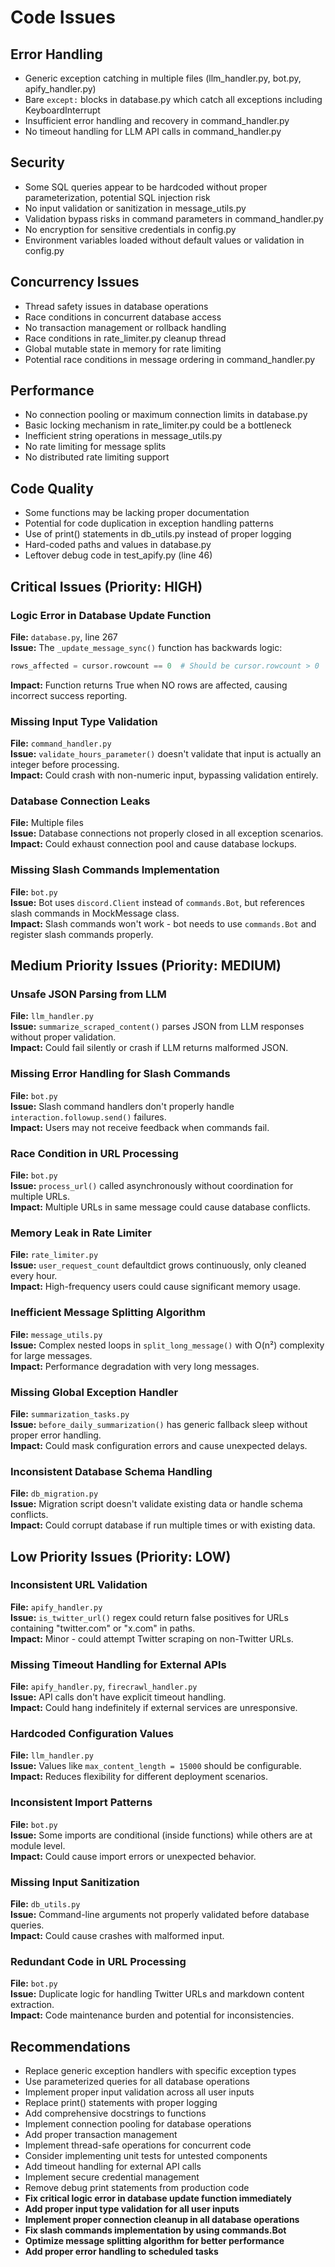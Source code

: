 # Code Issues

## Error Handling
- Generic exception catching in multiple files (llm_handler.py, bot.py, apify_handler.py)
- Bare `except:` blocks in database.py which catch all exceptions including KeyboardInterrupt
- Insufficient error handling and recovery in command_handler.py
- No timeout handling for LLM API calls in command_handler.py

## Security
- Some SQL queries appear to be hardcoded without proper parameterization, potential SQL injection risk
- No input validation or sanitization in message_utils.py
- Validation bypass risks in command parameters in command_handler.py
- No encryption for sensitive credentials in config.py
- Environment variables loaded without default values or validation in config.py

## Concurrency Issues
- Thread safety issues in database operations
- Race conditions in concurrent database access
- No transaction management or rollback handling
- Race conditions in rate_limiter.py cleanup thread
- Global mutable state in memory for rate limiting
- Potential race conditions in message ordering in command_handler.py

## Performance
- No connection pooling or maximum connection limits in database.py
- Basic locking mechanism in rate_limiter.py could be a bottleneck
- Inefficient string operations in message_utils.py
- No rate limiting for message splits
- No distributed rate limiting support

## Code Quality
- Some functions may be lacking proper documentation
- Potential for code duplication in exception handling patterns
- Use of print() statements in db_utils.py instead of proper logging
- Hard-coded paths and values in database.py
- Leftover debug code in test_apify.py (line 46)

## Critical Issues (Priority: HIGH)

### Logic Error in Database Update Function
**File:** `database.py`, line 267  
**Issue:** The `_update_message_sync()` function has backwards logic:
```python
rows_affected = cursor.rowcount == 0  # Should be cursor.rowcount > 0
```
**Impact:** Function returns True when NO rows are affected, causing incorrect success reporting.

### Missing Input Type Validation
**File:** `command_handler.py`  
**Issue:** `validate_hours_parameter()` doesn't validate that input is actually an integer before processing.  
**Impact:** Could crash with non-numeric input, bypassing validation entirely.

### Database Connection Leaks
**File:** Multiple files  
**Issue:** Database connections not properly closed in all exception scenarios.  
**Impact:** Could exhaust connection pool and cause database lockups.

### Missing Slash Commands Implementation
**File:** `bot.py`  
**Issue:** Bot uses `discord.Client` instead of `commands.Bot`, but references slash commands in MockMessage class.  
**Impact:** Slash commands won't work - bot needs to use `commands.Bot` and register slash commands properly.

## Medium Priority Issues (Priority: MEDIUM)

### Unsafe JSON Parsing from LLM
**File:** `llm_handler.py`  
**Issue:** `summarize_scraped_content()` parses JSON from LLM responses without proper validation.  
**Impact:** Could fail silently or crash if LLM returns malformed JSON.

### Missing Error Handling for Slash Commands
**File:** `bot.py`  
**Issue:** Slash command handlers don't properly handle `interaction.followup.send()` failures.  
**Impact:** Users may not receive feedback when commands fail.

### Race Condition in URL Processing
**File:** `bot.py`  
**Issue:** `process_url()` called asynchronously without coordination for multiple URLs.  
**Impact:** Multiple URLs in same message could cause database conflicts.

### Memory Leak in Rate Limiter
**File:** `rate_limiter.py`  
**Issue:** `user_request_count` defaultdict grows continuously, only cleaned every hour.  
**Impact:** High-frequency users could cause significant memory usage.

### Inefficient Message Splitting Algorithm
**File:** `message_utils.py`  
**Issue:** Complex nested loops in `split_long_message()` with O(n²) complexity for large messages.  
**Impact:** Performance degradation with very long messages.

### Missing Global Exception Handler
**File:** `summarization_tasks.py`  
**Issue:** `before_daily_summarization()` has generic fallback sleep without proper error handling.  
**Impact:** Could mask configuration errors and cause unexpected delays.

### Inconsistent Database Schema Handling
**File:** `db_migration.py`  
**Issue:** Migration script doesn't validate existing data or handle schema conflicts.  
**Impact:** Could corrupt database if run multiple times or with existing data.

## Low Priority Issues (Priority: LOW)

### Inconsistent URL Validation
**File:** `apify_handler.py`  
**Issue:** `is_twitter_url()` regex could return false positives for URLs containing "twitter.com" or "x.com" in paths.  
**Impact:** Minor - could attempt Twitter scraping on non-Twitter URLs.

### Missing Timeout Handling for External APIs
**File:** `apify_handler.py`, `firecrawl_handler.py`  
**Issue:** API calls don't have explicit timeout handling.  
**Impact:** Could hang indefinitely if external services are unresponsive.

### Hardcoded Configuration Values
**File:** `llm_handler.py`  
**Issue:** Values like `max_content_length = 15000` should be configurable.  
**Impact:** Reduces flexibility for different deployment scenarios.

### Inconsistent Import Patterns
**File:** `bot.py`  
**Issue:** Some imports are conditional (inside functions) while others are at module level.  
**Impact:** Could cause import errors or unexpected behavior.

### Missing Input Sanitization
**File:** `db_utils.py`  
**Issue:** Command-line arguments not properly validated before database queries.  
**Impact:** Could cause crashes with malformed input.

### Redundant Code in URL Processing
**File:** `bot.py`  
**Issue:** Duplicate logic for handling Twitter URLs and markdown content extraction.  
**Impact:** Code maintenance burden and potential for inconsistencies.

## Recommendations
- Replace generic exception handlers with specific exception types
- Use parameterized queries for all database operations
- Implement proper input validation across all user inputs
- Replace print() statements with proper logging
- Add comprehensive docstrings to functions
- Implement connection pooling for database operations
- Add proper transaction management
- Implement thread-safe operations for concurrent code
- Consider implementing unit tests for untested components
- Add timeout handling for external API calls
- Implement secure credential management
- Remove debug print statements from production code
- **Fix critical logic error in database update function immediately**
- **Add proper input type validation for all user inputs**
- **Implement proper connection cleanup in all database operations**
- **Fix slash commands implementation by using commands.Bot**
- **Optimize message splitting algorithm for better performance**
- **Add proper error handling to scheduled tasks**
